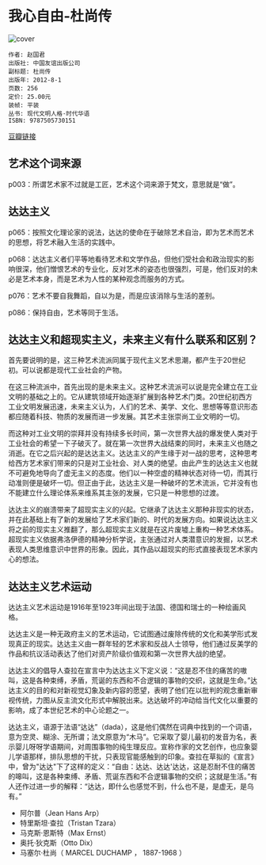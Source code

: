 # 我心自由-杜尚传
![cover](https://img3.doubanio.com/lpic/s11160136.jpg)

    作者: 赵国君 
    出版社: 中国友谊出版公司
    副标题: 杜尚传
    出版年: 2012-8-1
    页数: 256
    定价: 25.00元
    装帧: 平装
    丛书: 现代文明人格·时代华语
    ISBN: 9787505730151

[豆瓣链接](https://book.douban.com/subject/11540918/)

## 艺术这个词来源
p003：所谓艺术家不过就是工匠，艺术这个词来源于梵文，意思就是“做”。

## 达达主义
p065：按照文化理论家的说法，达达的使命在于破除艺术自治，即为艺术而艺术的思想，将艺术融入生活的实践中。

p068：达达主义者们平等地看待艺术和文学作品，但他们受社会和政治现实的影响很深，他们憎恨艺术的专业化，反对艺术的姿态也很强烈，可是，他们反对的未必是艺术本身，而是艺术为人性的某种观念而服务的方式。

p076：艺术不要自我舞蹈，自以为是，而是应该消除与生活的差别。

p086：保持自由，艺术等同于生活。

## 达达主义和超现实主义，未来主义有什么联系和区别？
首先要说明的是，这三种艺术流派同属于现代主义艺术思潮，都产生于20世纪初。可以说都是现代工业社会的产物。

在这三种流派中，首先出现的是未来主义。这种艺术流派可以说是完全建立在工业文明的基础之上的。它从建筑领域开始逐渐扩展到各种艺术门类。20世纪初西方工业文明发展迅速，未来主义认为，人们的艺术、美学、文化、思想等等意识形态都应随着科技、物质的发展而进一步发展。其艺术主张崇尚工业文明的一切。

而这种对工业文明的崇拜并没有持续多长时间，第一次世界大战的爆发使人类对于工业社会的希望一下子破灭了。就在第一次世界大战结束的同时，未来主义也随之消逝。在它之后兴起的是达达主义。达达主义的产生缘于对一战的思考，这种思考给西方艺术家们带来的只是对工业社会、对人类的绝望。由此产生的达达主义也就不可避免地导向了虚无主义的态度。他们以一种空虚的精神状态对待一切，而其行动准则便是破坏一切。但正由于此，达达主义是一种破坏的艺术流派，它并没有也不能建立什么理论体系来维系其主张的发展，它只是一种思想的过渡。

达达主义的崩溃带来了超现实主义的兴起。它继承了达达主义那种非现实的状态，并在此基础上有了新的发展给了艺术家们新的、时代的发展方向。如果说达达主义将之前的现实主义推翻了，那么超现实主义就是在这片废墟上重构一种艺术体系。超现实主义依据弗洛伊德的精神分析学说，主张通过对人类潜意识的发掘，以艺术表现人类思维意识中世界的形象。因此，其作品以超现实的形式直接表现艺术家内心的想法。

## 达达主义艺术运动
达达主义艺术运动是1916年至1923年间出现于法国、德国和瑞士的一种绘画风格。

达达主义是一种无政府主义的艺术运动，它试图通过废除传统的文化和美学形式发现真正的现实。达达主义由一群年轻的艺术家和反战人士领导，他们通过反美学的作品和抗议活动表达了他们对资产阶级价值观和第一次世界大战的绝望。

达达主义的倡导人查拉在宣言中为达达主义下定义说：“这是忍不住的痛苦的嗷叫，这是各种束缚，矛盾，荒诞的东西和不合逻辑的事物的交织，这就是生命。”达达主义的目的和对新视觉幻象及新内容的愿望，表明了他们在以批判的观念重新审视传统，力图从反主流文化形式中解脱出来。达达破坏的冲动给当代文化以重要的影响，成了本世纪艺术的中心论题之一。

达达主义，语源于法语“达达”（dada），这是他们偶然在词典中找到的一个词语，意为空灵、糊涂、无所谓；法文原意为“木马”。它采取了婴儿最初的发音为名，表示婴儿呀呀学语期间，对周围事物的纯生理反应。宣称作家的文艺创作，也应象婴儿学语那样，排队思想的干扰，只表现官能感触到的印象。查拉在草拟的《宣言》中，曾为"达达"下了这样的定义：“自由：达达、达达'达达，这是忍耐不住的痛苦的嗥叫，这是各种束缚、矛盾、荒诞东西和不合逻辑事物的交织；这就是生活。”有人还作过进一步的解释：“达达，即什么也感觉不到，什么也不是，是虚无，是乌有。”

- 阿尔普（Jean Hans Arp）
- 特里斯坦·查拉（Tristan Tzara）
- 马克斯·恩斯特（Max Ernst）
- 奥托·狄克斯（Otto Dix）
- 马塞尔·杜尚（ MARCEL DUCHAMP ， 1887-1968 ）
